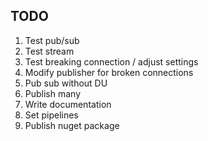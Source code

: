 ## TODO
1. Test pub/sub
2. Test stream
3. Test breaking connection / adjust settings
4. Modify publisher for broken connections
5. Pub sub without DU
6. Publish many
7. Write documentation
8. Set pipelines
9. Publish nuget package